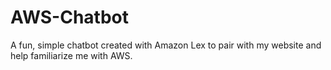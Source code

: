 # AWS-Chatbot
A fun, simple chatbot created with Amazon Lex to pair with my website and help familiarize me with AWS.
